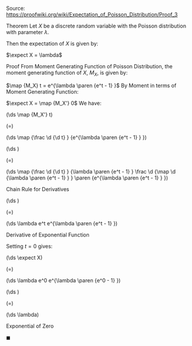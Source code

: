 # 

Source: https://proofwiki.org/wiki/Expectation_of_Poisson_Distribution/Proof_3

Theorem
Let $X$ be a discrete random variable with the Poisson distribution with parameter $\lambda$.

Then the expectation of $X$ is given by:

$\expect X = \lambda$


Proof
From Moment Generating Function of Poisson Distribution, the moment generating function of $X$, $M_X$, is given by: 

$\map {M_X} t = e^{\lambda \paren {e^t - 1} }$
By Moment in terms of Moment Generating Function:

$\expect X = \map {M_X'} 0$
We have: 














\(\ds \map {M_X'} t\)

\(=\)







\(\ds \map {\frac \d {\d t} } {e^{\lambda \paren {e^t - 1} } }\)




















\(\ds \)

\(=\)







\(\ds \map {\frac \d {\d t} } {\lambda \paren {e^t - 1} } \frac \d {\map \d {\lambda \paren {e^t - 1} } } \paren {e^{\lambda \paren {e^t - 1} } }\)





Chain Rule for Derivatives














\(\ds \)

\(=\)







\(\ds \lambda e^t e^{\lambda \paren {e^t - 1} }\)





Derivative of Exponential Function



Setting $t = 0$ gives: 














\(\ds \expect X\)

\(=\)







\(\ds \lambda e^0 e^{\lambda \paren {e^0 - 1} }\)




















\(\ds \)

\(=\)







\(\ds \lambda\)





Exponential of Zero



$\blacksquare$





